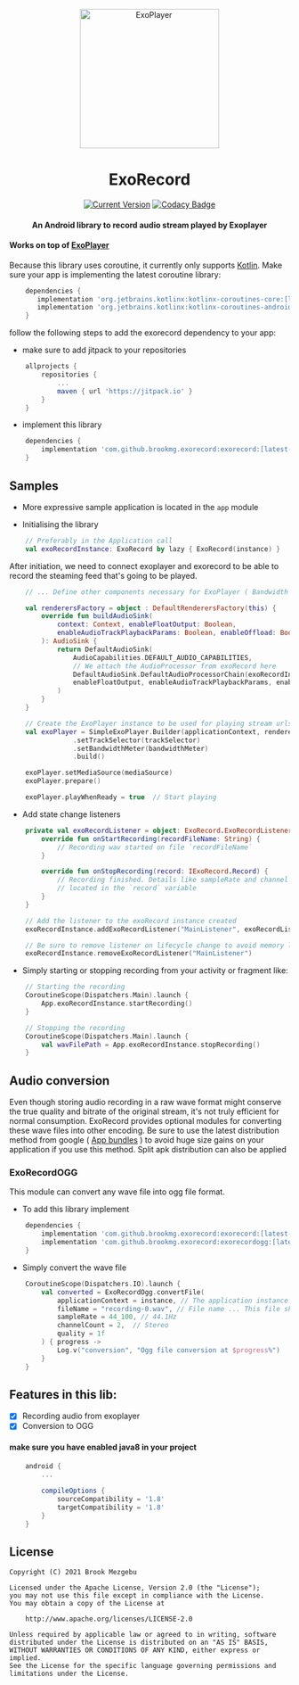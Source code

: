<p align="center">
	<img src="https://github.com/brookmg/ExoRecord/blob/master/exorecord.svg?raw=true" width=250 height=250 alt="ExoPlayer" /><br>
	<h1 align="center"> ExoRecord </h1>
	<p align="center">
		<a href="https://jitpack.io/#brookmg/ExoRecord"><img src="https://jitpack.io/v/brookmg/exorecord.svg" alt="Current Version" /></a>
		<a href="https://www.codacy.com/gh/brookmg/ExoRecord/dashboard?utm_source=github.com&amp;utm_medium=referral&amp;utm_content=brookmg/ExoRecord&amp;utm_campaign=Badge_Grade"><img src="https://app.codacy.com/project/badge/Grade/ed0db5bf7dc74c018d6e209da782629d" alt="Codacy Badge" /></a></p><h4 align="center"> An Android library to record audio stream played by Exoplayer </h4></p>

#### Works on top of [ExoPlayer](https://exoplayer.dev)

Because this library uses coroutine, it currently only supports [Kotlin](https://kotlinlang.org). Make sure your app is 
implementing the latest coroutine library:

 ```gradle 
     dependencies {
        implementation 'org.jetbrains.kotlinx:kotlinx-coroutines-core:[latest-version]'
        implementation 'org.jetbrains.kotlinx:kotlinx-coroutines-android:[latest-version]'
     }
 ```

follow the following steps to add the exorecord dependency to your app:
* make sure to add jitpack to your repositories

```gradle 
    allprojects {
        repositories {
            ...
            maven { url 'https://jitpack.io' }
        }
    }
```

* implement this library

```gradle 
    dependencies {
        implementation 'com.github.brookmg.exorecord:exorecord:[latest-version]'
    }
```

Samples
-------
* More expressive sample application is located in the `app` module

* Initialising the library
```kotlin
    // Preferably in the Application call
    val exoRecordInstance: ExoRecord by lazy { ExoRecord(instance) }
```

After initiation, we need to connect exoplayer and exorecord to be able to record 
the steaming feed that's going to be played. 

```kotlin
    // ... Define other components necessary for ExoPlayer ( Bandwidth meter, Data source, Track selection ... ) 

    val renderersFactory = object : DefaultRenderersFactory(this) {
        override fun buildAudioSink(
            context: Context, enableFloatOutput: Boolean,
            enableAudioTrackPlaybackParams: Boolean, enableOffload: Boolean
        ): AudioSink {
            return DefaultAudioSink(
                AudioCapabilities.DEFAULT_AUDIO_CAPABILITIES,
                // We attach the AudioProcessor from exoRecord here
                DefaultAudioSink.DefaultAudioProcessorChain(exoRecordInstance.exoRecordProcessor),
                enableFloatOutput, enableAudioTrackPlaybackParams, enableOffload
            )
        }
    }

    // Create the ExoPlayer instance to be used for playing stream urls
    val exoPlayer = SimpleExoPlayer.Builder(applicationContext, renderersFactory)
                .setTrackSelector(trackSelector)
                .setBandwidthMeter(bandwidthMeter)
                .build()    

    exoPlayer.setMediaSource(mediaSource)
    exoPlayer.prepare()

    exoPlayer.playWhenReady = true  // Start playing 
```

* Add state change listeners
```kotlin
    private val exoRecordListener = object: ExoRecord.ExoRecordListener {
        override fun onStartRecording(recordFileName: String) {
            // Recording wav started on file `recordFileName`
        }

        override fun onStopRecording(record: IExoRecord.Record) {
            // Recording finished. Details like sampleRate and channel count are 
            // located in the `record` variable
        }
    }

    // Add the listener to the exoRecord instance created
    exoRecordInstance.addExoRecordListener("MainListener", exoRecordListener)

    // Be sure to remove listener on lifecycle change to avoid memory leaks
    exoRecordInstance.removeExoRecordListener("MainListener")   
```

* Simply starting or stopping recording from your activity or fragment like:
```kotlin
    // Starting the recording
    CoroutineScope(Dispatchers.Main).launch {
        App.exoRecordInstance.startRecording()
    }

    // Stopping the recording
    CoroutineScope(Dispatchers.Main).launch {
        val wavFilePath = App.exoRecordInstance.stopRecording()
    }
```

## Audio conversion

Even though storing audio recording in a raw wave format might conserve the true quality and bitrate of the original stream, 
it's not truly efficient for normal consumption. ExoRecord provides optional modules for converting these wave files into other
encoding. Be sure to use the latest distribution method from google ( [App bundles](https://developer.android.com/platform/technology/app-bundle) ) 
to avoid huge size gains on your application if you use this method. Split apk distribution can also be applied 

### ExoRecordOGG
This module can convert any wave file into ogg file format. 

* To add this library implement 

```gradle 
    dependencies {
        implementation 'com.github.brookmg.exorecord:exorecord:[latest-version]'
        implementation 'com.github.brookmg.exorecord:exorecordogg:[latest-version]'
    }
```

* Simply convert the wave file 
```kotlin
    CoroutineScope(Dispatchers.IO).launch {
        val converted = ExoRecordOgg.convertFile(
            applicationContext = instance, // The application instance
            fileName = "recording-0.wav", // File name ... This file should be present in the `/data/data/[app-package-name]/files` directory
            sampleRate = 44_100, // 44.1Hz
            channelCount = 2,  // Stereo
            quality = 1f
        ) { progress -> 
            Log.v("conversion", "Ogg file conversion at $progress%")
        }     
    }
```

## Features in this lib:
- [x] Recording audio from exoplayer
- [x] Conversion to OGG

#### make sure you have enabled java8 in your project
 
```gradle
    android {
        ...
        
        compileOptions {
            sourceCompatibility = '1.8'
            targetCompatibility = '1.8'
        }
    }
```

## License

```
Copyright (C) 2021 Brook Mezgebu

Licensed under the Apache License, Version 2.0 (the "License");
you may not use this file except in compliance with the License.
You may obtain a copy of the License at

	http://www.apache.org/licenses/LICENSE-2.0

Unless required by applicable law or agreed to in writing, software
distributed under the License is distributed on an "AS IS" BASIS,
WITHOUT WARRANTIES OR CONDITIONS OF ANY KIND, either express or implied.
See the License for the specific language governing permissions and
limitations under the License.
```
